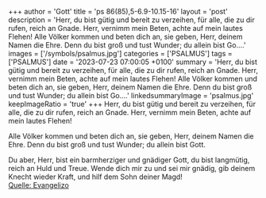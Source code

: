 +++
author = 'Gott'
title = 'ps 86(85),5-6.9-10.15-16'
layout = 'post'
description = 'Herr, du bist gütig und bereit zu verzeihen, für alle, die zu dir rufen, reich an Gnade. Herr, vernimm mein Beten, achte auf mein lautes Flehen!  Alle Völker kommen und beten dich an, sie geben, Herr, deinem Namen die Ehre. Denn du bist groß und tust Wunder; du allein bist Go....'
images = ['/symbols/psalmus.jpg']
categories = ['PSALMUS']
tags = ['PSALMUS']
date = '2023-07-23 07:00:05 +0100'
summary = 'Herr, du bist gütig und bereit zu verzeihen, für alle, die zu dir rufen, reich an Gnade. Herr, vernimm mein Beten, achte auf mein lautes Flehen!  Alle Völker kommen und beten dich an, sie geben, Herr, deinem Namen die Ehre. Denn du bist groß und tust Wunder; du allein bist Go....'
linkedsummaryImage = 'psalmus.jpg'
keepImageRatio = 'true'
+++
Herr, du bist gütig und bereit zu verzeihen,
für alle, die zu dir rufen, reich an Gnade.
Herr, vernimm mein Beten,
achte auf mein lautes Flehen!

Alle Völker kommen und beten dich an,
sie geben, Herr, deinem Namen die Ehre.
Denn du bist groß und tust Wunder;
du allein bist Gott.<!--more-->

Du aber, Herr, bist ein barmherziger und gnädiger Gott,
du bist langmütig, reich an Huld und Treue.
Wende dich mir zu und sei mir gnädig,
gib deinem Knecht wieder Kraft,
und hilf dem Sohn deiner Magd!<br> [Quelle: Evangelizo](https://evangeliumtagfuertag.org/DE/gospel)